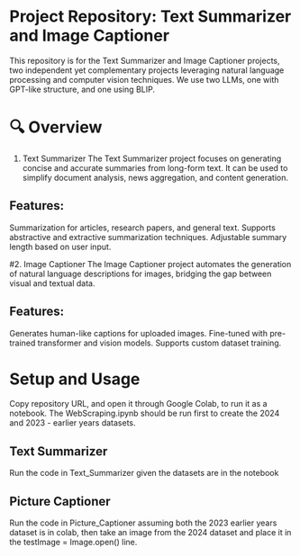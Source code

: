 # Project Repository: Text Summarizer and Image Captioner
This repository is for the Text Summarizer and Image Captioner projects, two independent yet complementary projects leveraging natural language processing and computer vision techniques. We use two LLMs, one with GPT-like structure, and one using BLIP.

# 🔍 Overview
1. Text Summarizer
The Text Summarizer project focuses on generating concise and accurate summaries from long-form text. It can be used to simplify document analysis, news aggregation, and content generation.

## Features:
Summarization for articles, research papers, and general text.
Supports abstractive and extractive summarization techniques.
Adjustable summary length based on user input.

#2. Image Captioner
The Image Captioner project automates the generation of natural language descriptions for images, bridging the gap between visual and textual data.

## Features:
Generates human-like captions for uploaded images.
Fine-tuned with pre-trained transformer and vision models.
Supports custom dataset training.

# Setup and Usage
Copy repository URL, and open it through Google Colab, to run it as a notebook.
The WebScraping.ipynb should be run first to create the 2024 and 2023 - earlier years datasets.

## Text Summarizer
Run the code in Text_Summarizer given the datasets are in the notebook

## Picture Captioner
Run the code in Picture_Captioner assuming both the 2023 earlier years dataset is in colab, then take an image from the 2024 dataset and place it in the testImage = Image.open() line.
